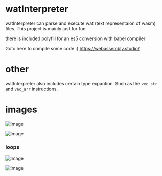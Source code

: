 # watInterpreter
watInterpreter can parse and execute wat (text representaion of wasm) files. This project is mainly just for fun.

there is included polyfill for an es5 conversion with babel compiler

Goto here to compile some code :)
https://webassembly.studio/

# other

watInterpreter also includes certain type expantion. 
Such as the ``vec_str`` and ``vec_arr`` instructions.

# images

![Image](https://i.pxl.blue/CD25BD6.png)

![Image](https://i.pxl.blue/3F45E1e.png)

### loops
![Image](https://i.pxl.blue/BB61a3b.png)

![Image](https://i.pxl.blue/AeDD8EE.png)
